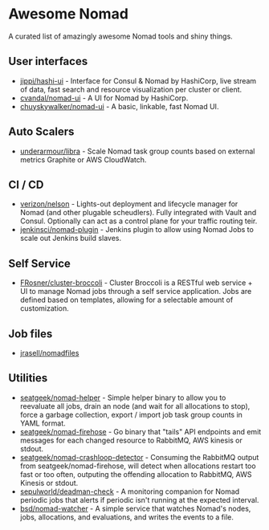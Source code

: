 # Awesome Nomad

A curated list of amazingly awesome Nomad tools and shiny things.

## User interfaces

- [jippi/hashi-ui](https://github.com/jippi/hashi-ui) - Interface for Consul & Nomad by HashiCorp, live stream of data, fast search and resource visualization per cluster or client. 
- [cvandal/nomad-ui](https://github.com/cvandal/nomad-ui) - A UI for Nomad by HashiCorp.
- [chuyskywalker/nomad-ui](https://github.com/chuyskywalker/nomad-ui) - A basic, linkable, fast Nomad UI.

## Auto Scalers

- [underarmour/libra](https://github.com/underarmour/libra) - Scale Nomad task group counts based on external metrics Graphite or AWS CloudWatch.

## CI / CD

- [verizon/nelson](https://verizon.github.io/nelson/) - Lights-out deployment and lifecycle manager for Nomad (and other plugable scheudlers). Fully integrated with Vault and Consul. Optionally can act as a control plane for your traffic routing teir.
- [jenkinsci/nomad-plugin](https://github.com/jenkinsci/nomad-plugin) - Jenkins plugin to allow using Nomad Jobs to scale out Jenkins build slaves.

## Self Service

- [FRosner/cluster-broccoli](https://github.com/FRosner/cluster-broccoli) - Cluster Broccoli is a RESTful web service + UI to manage Nomad jobs through a self service application. Jobs are defined based on templates, allowing for a selectable amount of customization.

## Job files

- [jrasell/nomadfiles](https://github.com/jrasell/nomadfiles)

## Utilities 

- [seatgeek/nomad-helper](https://github.com/seatgeek/nomad-helper) - Simple helper binary to allow you to reevaluate all jobs, drain an node (and wait for all allocations to stop), force a garbage collection, export / import job task group counts in YAML format.
- [seatgeek/nomad-firehose](https://github.com/seatgeek/nomad-firehose) - Go binary that "tails" API endpoints and emit messages for each changed resource to RabbitMQ, AWS kinesis or stdout.
- [seatgeek/nomad-crashloop-detector](https://github.com/seatgeek/nomad-crashloop-detector) - Consuming the RabbitMQ output from seatgeek/nomad-firehose, will detect when allocations restart too fast or too often, outputing the offending allocation to RabbitMQ, AWS Kinesis or stdout.
- [sepulworld/deadman-check](https://github.com/sepulworld/deadman-check) - A monitoring companion for Nomad periodic jobs that alerts if periodic isn't running at the expected interval.
- [bsd/nomad-watcher](https://github.com/bsd/nomad-watcher) - A simple service that watches Nomad's nodes, jobs, allocations, and evaluations, and writes the events to a file.
